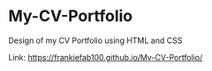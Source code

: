 # My-CV-Portfolio
Design of my CV Portfolio using HTML and CSS

Link: https://frankiefab100.github.io/My-CV-Portfolio/

